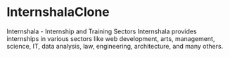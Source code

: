 # InternshalaClone
Internshala - Internship and Training Sectors Internshala provides internships in various sectors like web development, arts, management, science, IT, data analysis, law, engineering, architecture, and many others.
